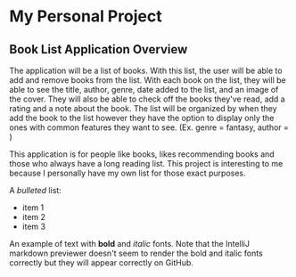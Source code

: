 # My Personal Project

## Book List Application Overview

The application will be a list of books. With this list, the user will be able to add and remove books from the list.
With each book on the list, they will be able to see the title, author, genre, date added to the list, and an image of the cover.
They will also be able to check off the books they've read, add a rating and a note about the book. The list will be
organized by when they add the book to the list however they have the option to display only
the ones with common features they want to see. (Ex. genre = fantasy, author = )

This application is for people like books, likes recommending books and those who always have a long reading list. 
This project is interesting to me because I personally have my own list for those exact purposes.

A *bulleted* list:
- item 1
- item 2
- item 3

An example of text with **bold** and *italic* fonts.  Note that the IntelliJ markdown previewer doesn't seem to render 
the bold and italic fonts correctly but they will appear correctly on GitHub.
